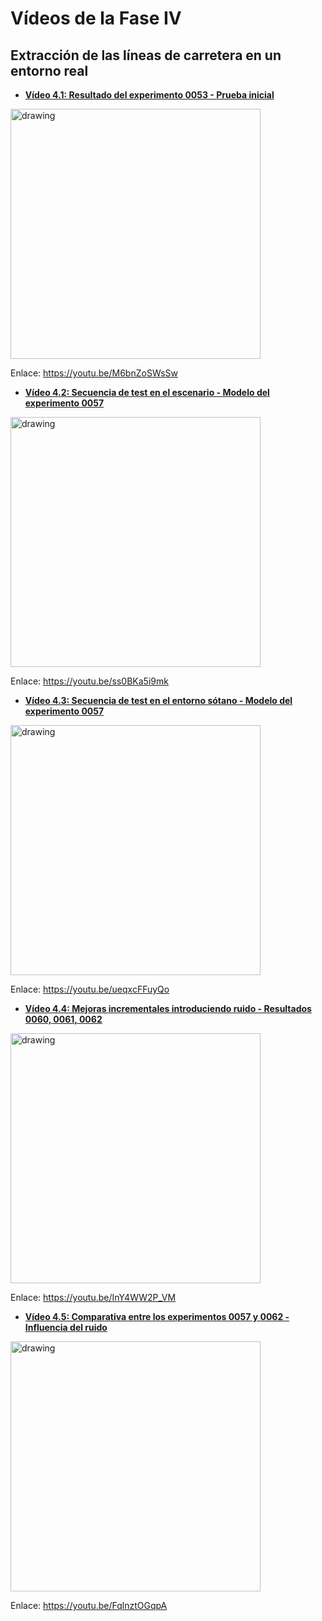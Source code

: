 # Vídeos de la Fase IV
## Extracción de las líneas de carretera en un entorno real

- [**Vídeo 4.1: Resultado del experimento 0053 - Prueba inicial**][video1]

<a title="Vídeo 4.1: Resultado del experimento 0053 - Prueba inicial" href="https://youtu.be/M6bnZoSWsSw" target="_blank"><img src="https://i.imgur.com/EKyEHlI.png" alt="drawing" width="400"/></a>

Enlace: https://youtu.be/M6bnZoSWsSw

- [**Vídeo 4.2: Secuencia de test en el escenario - Modelo del experimento 0057**][video2]

<a title="Vídeo 4.2: Secuencia de test en el escenario - Modelo del experimento 0057" href="https://youtu.be/ss0BKa5i9mk" target="_blank"><img src="https://i.imgur.com/1TcrHP0.png" alt="drawing" width="400"/></a>

Enlace: https://youtu.be/ss0BKa5i9mk

- [**Vídeo 4.3:  Secuencia de test en el entorno sótano - Modelo del experimento 0057**][video3]

<a title="Vídeo 4.3:  Secuencia de test en el entorno sótano - Modelo del experimento 0057" href="https://youtu.be/ueqxcFFuyQo" target="_blank"><img src="https://i.imgur.com/u8GJLKU.png" alt="drawing" width="400"/></a>

Enlace: https://youtu.be/ueqxcFFuyQo

- [**Vídeo 4.4: Mejoras incrementales introduciendo ruido - Resultados 0060, 0061, 0062**][video4]

<a title="Vídeo 4.4: Mejoras incrementales introduciendo ruido - Resultados 0060, 0061, 0062" href="https://youtu.be/InY4WW2P_VM" target="_blank"><img src="https://i.imgur.com/5tPq0oD.png" alt="drawing" width="400"/></a>

Enlace: https://youtu.be/InY4WW2P_VM

- [**Vídeo 4.5: Comparativa entre los experimentos 0057 y 0062 - Influencia del ruido**][video5]

<a title="Vídeo 4.5: Comparativa entre los experimentos 0057 y 0062 - Influencia del ruido" href="https://youtu.be/FqlnztOGqpA" target="_blank"><img src="https://i.imgur.com/Z0bcXmR.png" alt="drawing" width="400"/></a>

Enlace: https://youtu.be/FqlnztOGqpA

[video1]: https://youtu.be/M6bnZoSWsSw
[video2]: https://youtu.be/ss0BKa5i9mk
[video3]: https://youtu.be/ueqxcFFuyQo
[video4]: https://youtu.be/InY4WW2P_VM
[video5]: https://youtu.be/FqlnztOGqpA
